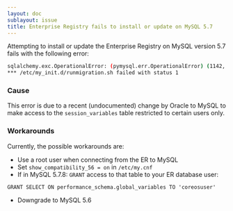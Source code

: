 ```yaml
---
layout: doc
sublayout: issue
title: Enterprise Registry fails to install or update on MySQL 5.7
---
```

Attempting to install or update the Enterprise Registry on MySQL version 5.7 fails with the following
error:

```sh
sqlalchemy.exc.OperationalError: (pymysql.err.OperationalError) (1142, u"SELECT command denied to user 'coreosuser'@'172.17.42.1' for table 'session_variables'") [SQL: "SHOW VARIABLES LIKE 'sql_mode'"]
*** /etc/my_init.d/runmigration.sh failed with status 1
```

### Cause

This error is due to a recent (undocumented) change by Oracle to MySQL to make access to the `session_variables` table restricted
to certain users only.

### Workarounds

Currently, the possible workarounds are:

- Use a root user when connecting from the ER to MySQL
- Set `show_compatibility_56 = on` in `/etc/my.cnf`
- If in MySQL 5.7.8: `GRANT` access to that table to your ER database user:

```
GRANT SELECT ON performance_schema.global_variables TO 'coreosuser'
```

- Downgrade to MySQL 5.6